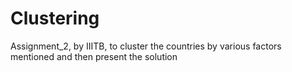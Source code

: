 # Clustering
Assignment_2, by IIITB, to cluster the countries by various factors mentioned and then present the solution 
